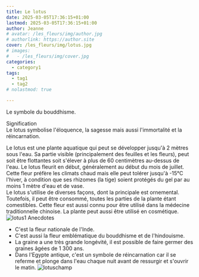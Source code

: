 ```yaml
---
title: Le lotus
date: 2025-03-05T17:36:15+01:00
lastmod: 2025-03-05T17:36:15+01:00
author: Jeanne
# avatar: /les_fleurs/img/author.jpg
# authorlink: https://author.site
cover: /les_fleurs/img/lotus.jpg
# images:
#   - /les_fleurs/img/cover.jpg
categories:
  - category1
tags:
  - tag1
  - tag2
# nolastmod: true

---
```


Le symbole du bouddhisme.

<!--more-->

Signification  
Le lotus symbolise l'éloquence, la sagesse mais aussi l'immortalité et la réincarnation.  
  

Le lotus est une plante aquatique qui peut se développer jusqu'à 2 mètres sous l'eau. Sa partie visible (principalement des feuilles et les fleurs), peut soit être flottantes soit s'élever à plus de 60 centimètres au-dessus de l'eau. Le lotus fleurit en début, généralement au début du mois de juillet. Cette fleur préfère les climats chaud mais elle peut tolérer jusqu'à -15°C l'hiver, à condition que ses rhizomes (la tige) soient protégés du gel par au moins 1 mètre d'eau et de vase.  
Le lotus s'utilise de diverses façons, dont la principale est ornemental. Toutefois, il peut être consommé, toutes les parties de la plante étant comestibles. Cette fleur est aussi connu pour être utilisé dans la médecine traditionnelle chinoise. La plante peut aussi être utilisé en cosmétique.
![lotus1](/les_fleurs/img/lotus1.jpg)
Anecdotes  
- C'est la fleur nationale de l'Inde. 
- C'est aussi la fleur emblématique du bouddhisme et de l'hindouisme.
- La graine a une très grande longévité, il est possible de faire germer des graines âgées de 1 300 ans.
- Dans l'Egypte antique, c'est un symbole de réincarnation car il se referme et plonge dans l'eau chaque nuit avant de ressurgir et s'ouvrir le matin.
![lotuschamp](/les_fleurs/img/lotuschamp.jpg)
